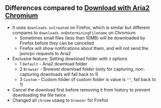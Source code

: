 ## Differences compared to [Download with Aria2 Chromium](https://github.com/jc3213/download_with_aria2-chromium)

- It uses `downloads.onCreated` on Firefox, which is similar but different compares to `downloads.onDeterminingFilename` on Chromium
    - Sometimes small files (less than 10MB) will be downloaded by Firefox before they can be cancelled
    - Firefox will show notifications about them, and will not send the jsonrpc requests to Aria2
- Exclusive feature: Setting download folder with `3` options
    - 1 `Default` - Aria2 download folder
    - 2 `Browser` - Browser download folder (only for capturing, non-capturing downloads will fall back to 1)
    - 3 `Custom`  - Custom folder (if custom folder is value is `""`, fall back to 1)
- Cancel the download first before removing it from history to prevent downloading the file twice
- Changed all `chrome` usaeg to `browser` for Firefox
